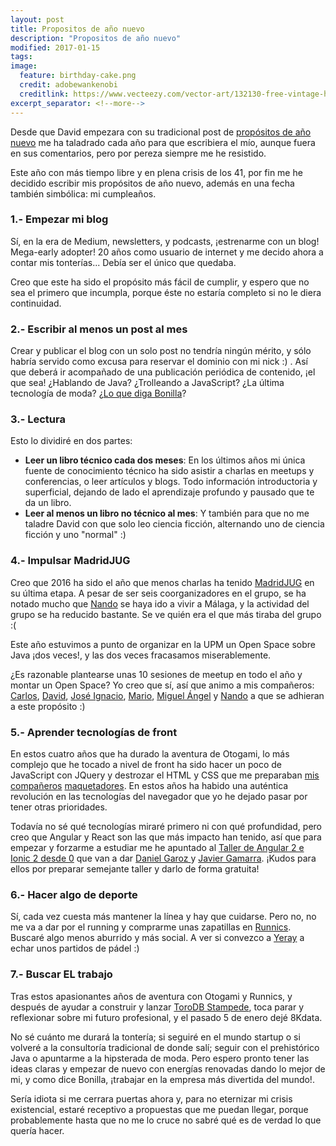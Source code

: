 ```yaml
---
layout: post
title: Propositos de año nuevo
description: "Propositos de año nuevo"
modified: 2017-01-15
tags: 
image:
  feature: birthday-cake.png
  credit: adobewankenobi
  creditlink: https://www.vecteezy.com/vector-art/132130-free-vintage-hand-drawn-birthday-cake-background
excerpt_separator: <!--more-->
---
```


Desde que David empezara con su tradicional post de [propósitos de año nuevo](http://www.bonillaware.com/objetivos-para-2017) me ha taladrado cada año para que escribiera el mío, 
aunque fuera en sus comentarios, pero por pereza siempre me he resistido. 

Este año con más tiempo libre y en plena crisis de los 41, por fin me he decidido escribir mis propósitos de año nuevo, además en una fecha también simbólica: mi cumpleaños.

<!--more-->

### 1.- Empezar mi blog
Sí, en la era de Medium, newsletters, y podcasts, ¡estrenarme con un blog! Mega-early adopter! 20 años como usuario de internet y me decido ahora a contar mis tonterías... Debía ser el único que quedaba.

Creo que este ha sido el propósito más fácil de cumplir, y espero que no sea el primero que incumpla, porque éste no estaría completo si no le diera continuidad.

### 2.- Escribir al menos un post al mes
Crear y publicar el blog con un solo post no tendría ningún mérito, y sólo habría servido como excusa para reservar el dominio con mi nick :) . Así que deberá ir acompañado de una publicación periódica de contenido, ¡el que sea! ¿Hablando de Java? ¿Trolleando a JavaScript? ¿La última tecnología de moda?  ¿[Lo que diga Bonilla](https://twitter.com/search?f=tweets&vertical=default&q=lo%20que%20diga%20molpe)?

### 3.- Lectura
Esto lo dividiré en dos partes:

 - **Leer un libro técnico cada dos meses**: En los últimos años mi única fuente de conocimiento técnico ha sido asistir a charlas en meetups y conferencias, o leer artículos y blogs. Todo información introductoria y superficial, dejando de lado el aprendizaje profundo y pausado que te da un libro.
 - **Leer al menos un libro no técnico al mes**: Y también para que no me taladre David con que solo leo ciencia ficción, alternando uno de ciencia ficción y uno "normal" :)

### 4.- Impulsar MadridJUG
Creo que 2016 ha sido el año que menos charlas ha tenido [MadridJUG](https://www.meetup.com/es-ES/MadridJUG/) en su última etapa. 
A pesar de ser seis coorganizadores en el grupo, se ha notado mucho que [Nando](https://twitter.com/Mr_Solo) se haya ido a vivir a Málaga, y la actividad del grupo se ha reducido bastante. Se ve quién era el que más tiraba del grupo :(

Este año estuvimos a punto de organizar en la UPM un Open Space sobre Java ¡dos veces!, y las dos veces fracasamos miserablemente.

¿Es razonable plantearse unas 10 sesiones de meetup en todo el año y montar un Open Space? Yo creo que sí, así que animo a mis compañeros: [Carlos](https://twitter.com/csierrandres), [David](https://twitter.com/dgomezg), [José Ignacio](https://twitter.com/jidtuit), [Mario](https://twitter.com/thedoc), [Miguel Ángel](https://twitter.com/miguelinlas3) y [Nando](https://twitter.com/Mr_Solo) a que se adhieran a este propósito :)

### 5.- Aprender tecnologías de front
En estos cuatro años que ha durado la aventura de Otogami, lo más complejo que he tocado a nivel de front ha sido hacer un poco de JavaScript con JQuery y destrozar el HTML y CSS que me preparaban [mis](http://lapersonnalite.com/) [compañeros](https://twitter.com/demianpt) [maquetadores](https://twitter.com/oneeyedman). En estos años ha habido una auténtica revolución en las tecnologías del navegador que yo he dejado pasar por tener otras prioridades. 

Todavía no sé qué tecnologías miraré primero ni con qué profundidad, pero creo que Angular y React son las que más impacto han tenido, así que para empezar y forzarme a estudiar me he apuntado al [Taller de Angular 2 e Ionic 2 desde 0](https://www.meetup.com/es-ES/madridjs/events/236300297/) que van a dar [Daniel Garoz ](https://twitter.com/SoySrHuevo) y [Javier Gamarra](https://twitter.com/nhpatt). ¡Kudos para ellos por preparar semejante taller y darlo de forma gratuita!

### 6.- Hacer algo de deporte 
Sí, cada vez cuesta más mantener la línea y hay que cuidarse. Pero no, no me va a dar por el running y comprarme unas zapatillas en [Runnics](https://www.runnics.com/). Buscaré algo menos aburrido y más social. A ver si convezco a [Yeray](https://twitter.com/ydarias) a echar unos partidos de pádel :)

### 7.- Buscar EL trabajo 
Tras estos apasionantes años de aventura con Otogami y Runnics, y después de ayudar a construir y lanzar [ToroDB Stampede](https://www.torodb.com/), toca parar y reflexionar sobre mi futuro profesional, y el pasado 5 de enero dejé 8Kdata. 

No sé cuánto me durará la tontería; si seguiré en el mundo startup o si volveré a la consultoría tradicional de donde salí; seguir con el prehistórico Java o apuntarme a la hipsterada de moda. Pero espero pronto tener las ideas claras y empezar de nuevo con energías renovadas dando lo mejor de mi, y como dice Bonilla, ¡trabajar en la empresa más divertida del mundo!.

Sería idiota si me cerrara puertas ahora y, para no eternizar mi crisis existencial, estaré receptivo a propuestas que me puedan llegar, porque probablemente hasta que no me lo cruce no sabré qué es de verdad lo que quería hacer. 